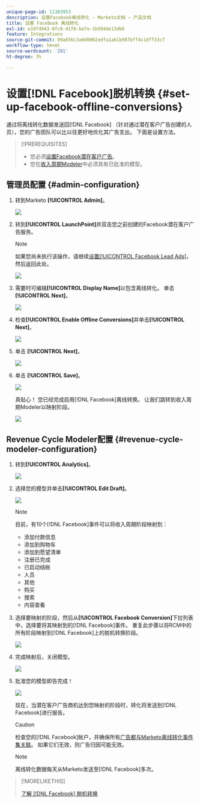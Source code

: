```yaml
---
unique-page-id: 11383953
description: 设置Facebook离线转化 — Marketo文档 — 产品文档
title: 设置 Facebook 离线转化
exl-id: e1974943-8fc8-41f6-be7e-1b594de13db6
feature: Integrations
source-git-commit: 09a656c3a0d0002edfa1a61b987bff4c1dff33cf
workflow-type: tm+mt
source-wordcount: '281'
ht-degree: 3%

---
```


# 设置[!DNL Facebook]脱机转换 {#set-up-facebook-offline-conversions}

通过将离线转化数据发送回[!DNL Facebook] （针对通过潜在客户广告创建的人员），您的广告团队可以比以往更好地优化其广告支出。 下面是设置方法。

>[!PREREQUISITES]
>
>* 您必须[设置Facebook潜在客户广告](/help/marketo/product-docs/demand-generation/facebook/set-up-facebook-lead-ads.md)。
>* 您在[收入周期Modeler](/help/marketo/product-docs/reporting/revenue-cycle-analytics/revenue-cycle-models/understanding-revenue-models.md)中必须具有已批准的模型。

## 管理员配置 {#admin-configuration}

1. 转到Marketo **[!UICONTROL Admin]**。

   ![](assets/image2016-11-29-13-3a8-3a45.png)

1. 转到&#x200B;**[!UICONTROL LaunchPoint]**&#x200B;并双击您之前创建的Facebook潜在客户广告服务。

   >[!NOTE]
   >
   >如果您尚未执行该操作，请继续[设置[!UICONTROL Facebook Lead Ads]](/help/marketo/product-docs/demand-generation/facebook/set-up-facebook-lead-ads.md)，然后返回此处。

   ![](assets/image2016-11-29-13-3a10-3a43.png)

1. 需要时可编辑&#x200B;**[!UICONTROL Display Name]**&#x200B;以包含离线转化。 单击 **[!UICONTROL Next]**。

   ![](assets/image2016-11-29-13-3a12-3a19.png)

1. 检查&#x200B;**[!UICONTROL Enable Offline Conversions]**&#x200B;并单击&#x200B;**[!UICONTROL Next]**。

   ![](assets/image2016-11-29-13-3a13-3a32.png)

1. 单击 **[!UICONTROL Next]**。

   ![](assets/image2016-11-29-13-3a14-3a17.png)

1. 单击 **[!UICONTROL Save]**。

   ![](assets/image2016-11-29-13-3a14-3a52.png)

   真贴心！ 您已经完成启用[!DNL Facebook]离线转换。 让我们跳转到收入周期Modeler以映射阶段。

   ![](assets/image2016-11-29-13-3a16-3a55.png)

## Revenue Cycle Modeler配置 {#revenue-cycle-modeler-configuration}

1. 转到&#x200B;**[!UICONTROL Analytics]**。

   ![](assets/image2016-11-29-13-3a29-3a23.png)

1. 选择您的模型并单击&#x200B;**[!UICONTROL Edit Draft]**。

   ![](assets/image2016-11-29-13-3a31-3a6.png)

   >[!NOTE]
   >
   >目前，有10个[!DNL Facebook]事件可以将收入周期阶段映射到：
   >
   >* 添加付款信息
   >* 添加到购物车
   >* 添加到愿望清单
   >* 注册已完成
   >* 已启动结帐
   >* 人员
   >* 其他
   >* 购买
   >* 搜索
   >* 内容查看

1. 选择要映射的阶段，然后从&#x200B;**[!UICONTROL Facebook Conversion]**&#x200B;下拉列表中，选择要将其映射到的[!DNL Facebook]事件。 重复此步骤以将RCM中的所有阶段映射到[!DNL Facebook]上的脱机转换阶段。

   ![](assets/1-1.png)

1. 完成映射后，关闭模型。

   ![](assets/2.png)

1. 批准您的模型即告完成！

   ![](assets/image2016-11-29-15-3a6-3a30.png)

   现在，当潜在客户广告商机达到您映射的阶段时，转化将发送到[!DNL Facebook]进行报告。

   >[!CAUTION]
   >
   >检查您的[!DNL Facebook]帐户，并确保所有[广告都与Marketo离线转化事件集关联](https://www.facebook.com/business/url/?href=%2Fbusiness%2Fhelp%2Fwww%2F1776828022605281&cmsid&creative=link&creative_detail=advertiser-help-center&create_type&destination_cms_id&orig_http_referrer)。 如果它们无效，则广告归因可能无效。

   >[!NOTE]
   >
   >离线转化数据每天从Marketo发送至[!DNL Facebook]多次。

>[!MORELIKETHIS]
>
>[了解 [!DNL Facebook] 脱机转换](/help/marketo/product-docs/demand-generation/facebook/understanding-facebook-offline-conversions.md)
